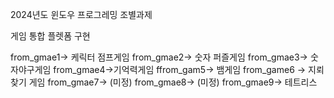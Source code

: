 2024년도 윈도우 프로그레밍 조별과제

게임 통합 플렛폼 구현

from_gmae1-> 케릭터 점프게임 
from_gmae2-> 숫자 퍼즐게임
from_gmae3-> 숫자야구게임
from_gmae4->기억력게임
ffrom_gam5-> 뱀게임 
from_game6 -> 지뢰찾기 게임
from_gmae7-> (미정) 
from_gmae8-> (미정) 
from_gmae9-> 테트리스
